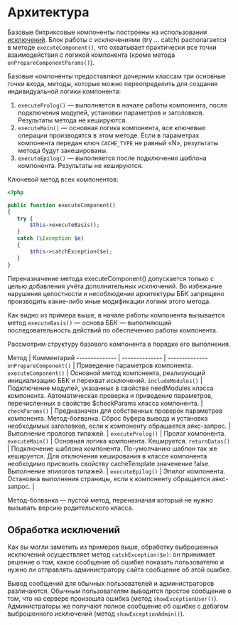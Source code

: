 # Архитектура

Базовые битриксовые компоненты построены на использовании [исключений](http://php.net/manual/ru/language.exceptions.php). Блок работы с исключениями (try … catch) располагается в методе `executeComponent()`, что охватывает практически все точки взаимодействия с логикой компонента (кроме метода `onPrepareComponentParams()`).

Базовые компоненты предоставляют дочерним классам три основные точки входа, методы, которые можно переопределить для создания индивидуальной логики компонента:

1. `executeProlog()` — выполняется в начале работы компонента, после подключения модулей, установки параметров и заголовков. Результаты метода не кешируются.
1. `executeMain()` — основная логика компонента, все ключевые операции производятся в этом методе. Если в параметрах компонента передан ключ `CACHE_TYPE` не равный «N», результаты метода будут закешированы.
1. `executeEpilog()` — выполняется после подключения шаблона компонента. Результаты не кешируются.

Ключевой метод всех компонентов:

```php
<?php

public function executeComponent()
{
   try {
       $this->executeBasis();
   }
   catch (\Exception $e)
   {
       $this->catchException($e);
   }
}
```

<aside class="warning">
Переназначение метода executeComponent() допускается только с целью добавления учёта дополнительных исключений. Во избежание нарушения целостности и несоблюдения архитектуры ББК запрещено производить какие-либо иные модификации логики этого метода.
</aside>

Как видно из примера выше, в начале работы компонента вызывается метод `executeBasis()` — основа ББК — выполняющий последовательность действий по обеспечению работы компонента.

Рассмотрим структуру базового компонента в порядке его выполнения.

Метод | Комментарий
-------------- | -------------- | --------------
`onPrepareComponent()` | Приведение параметров компонента.
`executeComponent()` | Основной метод компонента, реализующий инициализацию ББК и перехват исключений.
`includeModules()` | Подключение модулей, указанных в свойстве needModules класса компонента.
Автоматическая проверка и приведение параметров, перечисленных в свойстве $checkParams класса компонента. | 
`checkParams()` | Предназначен для собственных проверок параметров компонента. Метод-болванка.
Сброс буфера вывода и установка необходимых заголовков, если к компоненту обращается аякс-запрос. | 
Выполнение прологов типажей. | 
`executeProlog()` | Пролог компонента.
`executeMain()` | Основная логика компонента. Кешируется.
`returnDatas()` | Подключение шаблона компонента. По-умолчанию шаблон так же кешируется. Для отключения кеширования в классе компонента необходимо присвоить свойству cacheTemplate значенение false.
Выполнение эпилогов типажей. | 
`executeEpilog()` | Эпилог компонента.
Остановка выполнения страницы, если к компоненту обращается аякс-запрос. |

<aside class="notice">
Метод-болванка — пустой метод, переназначая который не нужно вызывать версию родительского класса.
</aside>

## Обработка исключений

Как вы могли заметить из примеров выше, обработку выброшенных исключений осуществляет метод `catchException($e)`: он принимает решение о том, какое сообщение об ошибке показать пользователю и нужно ли отправлять администратору сайта сообщение об этой ошибке.

Вывод сообщений для обычных пользователей и администраторов различаются. Обычным пользователям выводится простое сообщение о том, что на сервере произошла ошибка (метод `showExceptionUser()`). Администраторы же получают полное сообщение об ошибке с дебагом выброшенного исключений (метод `showExceptionAdmin()`).